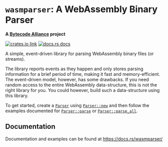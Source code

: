 # `wasmparser`: A WebAssembly Binary Parser

**A [Bytecode Alliance](https://bytecodealliance.org/) project**

[![crates.io link](https://img.shields.io/crates/v/wasmparser.svg)](https://crates.io/crates/wasmparser)
[![docs.rs docs](https://img.shields.io/static/v1?label=docs&message=wasmparser&color=blue&style=flat-square)](https://docs.rs/wasmparser/)

A simple, event-driven library for parsing WebAssembly binary files (or
streams).

The library reports events as they happen and only stores parsing information
for a brief period of time, making it fast and memory-efficient. The
event-driven model, however, has some drawbacks. If you need random access to
the entire WebAssembly data-structure, this is not the right library for
you. You could however, build such a data-structure using this library.

To get started, create a
[`Parser`](https://docs.rs/wasmparser/latest/wasmparser/struct.Parser.html)
using
[`Parser::new`](https://docs.rs/wasmparser/latest/wasmparser/struct.Parser.html#method.new)
and then follow the examples documented for
[`Parser::parse`](https://docs.rs/wasmparser/latest/wasmparser/struct.Parser.html#method.parse)
or
[`Parser::parse_all`](https://docs.rs/wasmparser/latest/wasmparser/struct.Parser.html#method.parse_all).

## Documentation

Documentation and examples can be found at https://docs.rs/wasmparser/
